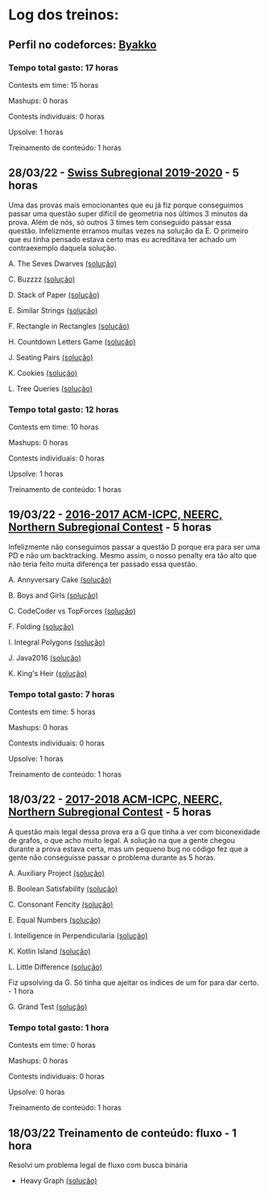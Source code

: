 # Log dos treinos:

## Perfil no codeforces: [Byakko](https://codeforces.com/profile/Byakko)

### Tempo total gasto: 17 horas

Contests em time: 15 horas

Mashups: 0 horas

Contests individuais: 0 horas

Upsolve: 1 horas

Treinamento de conteúdo: 1 horas

## 28/03/22 - [Swiss Subregional 2019-2020](https://codeforces.com/group/ZYtSoyvo86/contest/256788/) - 5 horas

Uma das provas mais emocionantes que eu já fiz porque conseguimos passar uma questão super difícil de geometria nos últimos 3 minutos da prova. Além de nós, só outros 3 times tem conseguido passar essa questão. Infelizmente erramos muitas vezes na solução da E. O primeiro que eu tinha pensado estava certo mas eu acreditava ter achado um contraexemplo daquela solução.

A. The Seves Dwarves [(solução)](https://codeforces.com/group/ZYtSoyvo86/contest/256788/submission/151275180)

C. Buzzzz [(solução)](https://codeforces.com/group/ZYtSoyvo86/contest/256788/submission/151285792)

D. Stack of Paper [(solução)](https://codeforces.com/group/ZYtSoyvo86/contest/256788/submission/151275162)

E. Similar Strings [(solução)](https://codeforces.com/group/ZYtSoyvo86/contest/256788/submission/151280019)

F. Rectangle in Rectangles [(solução)](https://codeforces.com/group/ZYtSoyvo86/contest/256788/submission/151276460)

H. Countdown Letters Game [(solução)](https://codeforces.com/group/ZYtSoyvo86/contest/256788/submission/151280713)

J. Seating Pairs [(solução)](https://codeforces.com/group/ZYtSoyvo86/contest/256788/submission/151279179)

K. Cookies [(solução)](https://codeforces.com/group/ZYtSoyvo86/contest/256788/submission/151275745)

L. Tree Queries [(solução)](https://codeforces.com/group/ZYtSoyvo86/contest/256788/submission/151282310)

### Tempo total gasto: 12 horas

Contests em time: 10 horas

Mashups: 0 horas

Contests individuais: 0 horas

Upsolve: 1 horas

Treinamento de conteúdo: 1 horas

## 19/03/22 - [2016-2017 ACM-ICPC, NEERC, Northern Subregional Contest](https://codeforces.com/gym/101142) - 5 horas

Infelizmente não conseguimos passar a questão D porque era para ser uma PD e não um backtracking. Mesmo assim, o nosso penalty era tão alto que não teria feito muita diferença ter passado essa questão.

A. Annyversary Cake [(solução)](https://codeforces.com/gym/101142/submission/150162644)

B. Boys and Girls [(solução)](https://codeforces.com/gym/101142/submission/150179257)

C. CodeCoder vs TopForces [(solução)](https://codeforces.com/gym/101142/submission/150167232)

F. Folding [(solução)](https://codeforces.com/gym/101142/submission/150163770)

I. Integral Polygons [(solução)](https://codeforces.com/gym/101142/submission/150172587)

J. Java2016 [(solução)](https://codeforces.com/gym/101142/submission/150175477)

K. King's Heir [(solução)](https://codeforces.com/gym/101142/submission/150163467)

### Tempo total gasto: 7 horas

Contests em time: 5 horas

Mashups: 0 horas

Contests individuais: 0 horas

Upsolve: 1 horas

Treinamento de conteúdo: 1 horas

## 18/03/22 - [2017-2018 ACM-ICPC, NEERC, Northern Subregional Contest](https://codeforces.com/gym/101612) - 5 horas

A questão mais legal dessa prova era a G que tinha a ver com biconexidade de grafos, o que acho muito legal. A solução na que a gente chegou durante a prova estava certa, mas um pequeno bug no código fez que a gente não conseguisse passar o problema durante as 5 horas.

A. Auxiliary Project [(solução)](https://codeforces.com/gym/101612/submission/150053314)

B. Boolean Satisfability [(solução)](https://codeforces.com/gym/101612/submission/150054938)

C. Consonant Fencity [(solução)](https://codeforces.com/gym/101612/submission/150057442)

E. Equal Numbers [(solução)](https://codeforces.com/gym/101612/submission/150069934)

I. Intelligence in Perpendicularia [(solução)](https://codeforces.com/gym/101612/submission/150055558)

K. Kotlin Island [(solução)](https://codeforces.com/gym/101612/submission/150056088)

L. Little Difference [(solução)](https://codeforces.com/gym/101612/submission/150064481)

Fiz upsolving da G. Só tinha que ajeitar os índices de um for para dar certo. - 1 hora

G. Grand Test [(solução)](https://codeforces.com/gym/101612/submission/150085723)

### Tempo total gasto: 1 hora

Contests em time: 0 horas

Mashups: 0 horas

Contests individuais: 0 horas

Upsolve: 0 horas

Treinamento de conteúdo: 1 horas

## 18/03/22 Treinamento de conteúdo: fluxo - 1 hora

Resolvi um problema legal de fluxo com busca binária

- Heavy Graph [(solução)](https://matcomgrader.com/submission/152761/)